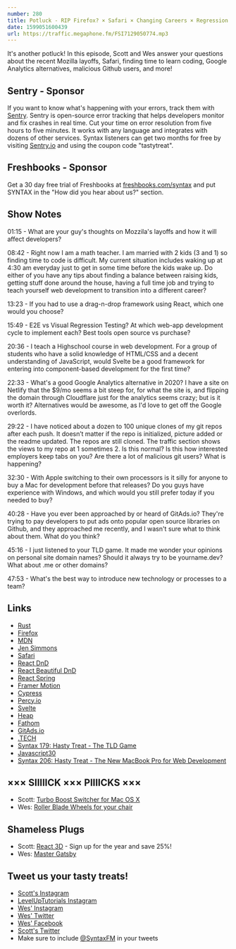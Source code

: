 ```yaml
---
number: 280
title: Potluck - RIP Firefox? × Safari × Changing Careers × Regression Testing × Google Analytics Alternatives × Malicious Github Users? × Mac vs Windows × More!
date: 1599051600439
url: https://traffic.megaphone.fm/FSI7129050774.mp3
---
```


It's another potluck! In this episode, Scott and Wes answer your questions about the recent Mozilla layoffs, Safari, finding time to learn coding, Google Analytics alternatives, malicious Github users, and more!

## Sentry - Sponsor
If you want to know what's happening with your errors, track them with [Sentry](https://sentry.io/). Sentry is open-source error tracking that helps developers monitor and fix crashes in real time. Cut your time on error resolution from five hours to five minutes. It works with any language and integrates with dozens of other services. Syntax listeners can get two months for free by visiting [Sentry.io](https://sentry.io/) and using the coupon code "tastytreat".

## Freshbooks - Sponsor
Get a 30 day free trial of Freshbooks at [freshbooks.com/syntax](https://freshbooks.com/syntax) and put SYNTAX in the "How did you hear about us?" section.

## Show Notes

01:15 - What are your guy's thoughts on Mozzila's layoffs and how it will affect developers?

08:42 - Right now I am a math teacher. I am married with 2 kids (3 and 1) so finding time to code is difficult. My current situation includes waking up at 4:30 am everyday just to get in some time before the kids wake up. Do either of you have any tips about finding a balance between raising kids, getting stuff done around the house, having a full time job and trying to teach yourself web development to transition into a different career?

13:23 - If you had to use a drag-n-drop framework using React, which one would you choose?

15:49 - E2E vs Visual Regression Testing? At which web-app development cycle to implement each? Best tools open source vs purchase?

20:36 - I teach a Highschool course in web development. For a group of students who have a solid knowledge of HTML/CSS and a decent understanding of JavaScript, would Svelte be a good framework for entering into component-based development for the first time?

22:33 - What's a good Google Analytics alternative in 2020? I have a site on Netlify that the $9/mo seems a bit steep for, for what the site is, and flipping the domain through Cloudflare just for the analytics seems crazy; but is it worth it? Alternatives would be awesome, as I'd love to get off the Google overlords.

29:22 - I have noticed about a dozen to 100 unique clones of my git repos after each push. It doesn’t matter if the repo is initialized, picture added or the readme updated. The repos are still cloned. The traffic section shows the views to my repo at 1 sometimes 2. Is this normal? Is this how interested employers keep tabs on you? Are there a lot of malicious git users? What is happening?

32:30 - With Apple switching to their own processors is it silly for anyone to buy a Mac for development before that releases? Do you guys have experience with Windows, and which would you still prefer today if you needed to buy?

40:28 - Have you ever been approached by or heard of GitAds.io? They're trying to pay developers to put ads onto popular open source libraries on Github, and they approached me recently, and I wasn't sure what to think about them. What do you think?

45:16 - I just listened to your TLD game. It made me wonder your opinions on personal site domain names? Should it always try to be yourname.dev? What about .me or other domains?

47:53 - What's the best way to introduce new technology or processes to a team?

## Links
* [Rust](https://www.rust-lang.org/)
* [Firefox](https://www.mozilla.org/en-US/firefox/)
* [MDN](https://developer.mozilla.org/)
* [Jen Simmons](https://twitter.com/jensimmons)
* [Safari](https://www.apple.com/safari/)
* [React DnD](https://react-dnd.github.io/react-dnd/about)
* [React Beautiful DnD](https://github.com/atlassian/react-beautiful-dnd)
* [React Spring](https://www.react-spring.io/)
* [Framer Motion](https://www.framer.com/motion/)
* [Cypress](https://www.cypress.io/)
* [Percy.io](https://percy.io/)
* [Svelte](https://svelte.dev/)
* [Heap](https://heap.io/)
* [Fathom](https://usefathom.com/ref/2XTH1G)
* [GitAds.io](https://www.gitads.io/)
* [.TECH](https://get.tech/)
* [Syntax 179: Hasty Treat - The TLD Game](https://syntax.fm/show/179/hasty-treat-the-tld-game)
* [Javascript30](https://javascript30.com/)
* [Syntax 206: Hasty Treat - The New MacBook Pro for Web Development](https://syntax.fm/show/205/hasty-treat-the-new-macbook-pro-for-web-development)

## ××× SIIIIICK ××× PIIIICKS ×××
* Scott: [Turbo Boost Switcher for Mac OS X](http://tbswitcher.rugarciap.com/)
* Wes: [Roller Blade Wheels for your chair](https://amzn.to/34sAtIB)

## Shameless Plugs
* Scott: [React 3D](https://www.leveluptutorials.com/pro) - Sign up for the year and save 25%!
* Wes: [Master Gatsby](https://mastergatsby.com/)

## Tweet us your tasty treats!
* [Scott's Instagram](https://www.instagram.com/stolinski/)
* [LevelUpTutorials Instagram](https://www.instagram.com/LevelUpTutorials/)
* [Wes' Instagram](https://www.instagram.com/wesbos/)
* [Wes' Twitter](https://twitter.com/wesbos)
* [Wes' Facebook](https://www.facebook.com/wesbos.developer)
* [Scott's Twitter](https://twitter.com/stolinski)
* Make sure to include [@SyntaxFM](https://twitter.com/SyntaxFM) in your tweets